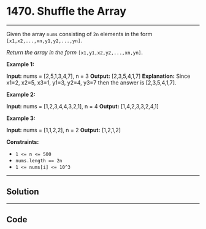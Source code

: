 # 1470. Shuffle the Array

---

Given the array `nums` consisting of `2n` elements in the form `[x1,x2,...,xn,y1,y2,...,yn]`.

_Return the array in the form_ `[x1,y1,x2,y2,...,xn,yn]`.

 

**Example 1:**


**Input:** nums = [2,5,1,3,4,7], n = 3
**Output:** [2,3,5,4,1,7] 
**Explanation:** Since x1=2, x2=5, x3=1, y1=3, y2=4, y3=7 then the answer is [2,3,5,4,1,7].


**Example 2:**


**Input:** nums = [1,2,3,4,4,3,2,1], n = 4
**Output:** [1,4,2,3,3,2,4,1]


**Example 3:**


**Input:** nums = [1,1,2,2], n = 2
**Output:** [1,2,1,2]


 

**Constraints:**

  * `1 <= n <= 500`
  * `nums.length == 2n`
  * `1 <= nums[i] <= 10^3`

---

## Solution



---

## Code
```python


```